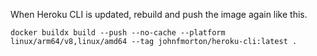 When Heroku CLI is updated, rebuild and push the image again like this.

```
docker buildx build --push --no-cache --platform linux/arm64/v8,linux/amd64 --tag johnfmorton/heroku-cli:latest .
```
